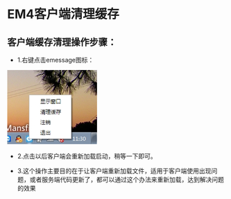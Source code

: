 # EM4客户端清理缓存

## 客户端缓存清理操作步骤：

* 1.右键点击emessage图标：

![点击清理缓存](/image/c3/右键单击清理缓存.jpg "Title")

* 2.点击以后客户端会重新加载启动，稍等一下即可。

* 3.这个操作主要目的在于让客户端重新加载文件，适用于客户端使用出现问题，或者服务端代码更新了，都可以通过这个办法来重新加载，达到解决问题的效果
